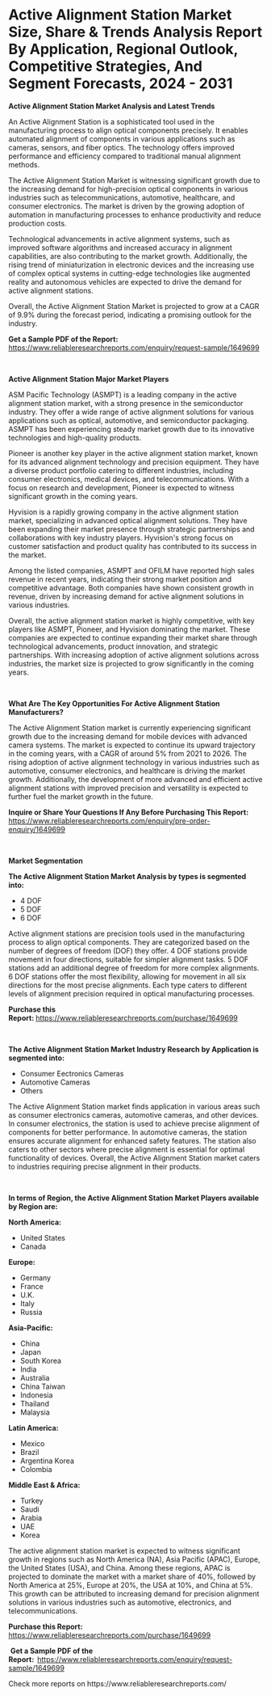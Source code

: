 <p><h1>Active Alignment Station Market Size, Share & Trends Analysis Report By Application, Regional Outlook, Competitive Strategies, And Segment Forecasts, 2024 - 2031</h1></p><p><strong>Active Alignment Station Market Analysis and Latest Trends</strong></p>
<p><p>An Active Alignment Station is a sophisticated tool used in the manufacturing process to align optical components precisely. It enables automated alignment of components in various applications such as cameras, sensors, and fiber optics. The technology offers improved performance and efficiency compared to traditional manual alignment methods.</p><p>The Active Alignment Station Market is witnessing significant growth due to the increasing demand for high-precision optical components in various industries such as telecommunications, automotive, healthcare, and consumer electronics. The market is driven by the growing adoption of automation in manufacturing processes to enhance productivity and reduce production costs.</p><p>Technological advancements in active alignment systems, such as improved software algorithms and increased accuracy in alignment capabilities, are also contributing to the market growth. Additionally, the rising trend of miniaturization in electronic devices and the increasing use of complex optical systems in cutting-edge technologies like augmented reality and autonomous vehicles are expected to drive the demand for active alignment stations.</p><p>Overall, the Active Alignment Station Market is projected to grow at a CAGR of 9.9% during the forecast period, indicating a promising outlook for the industry.</p></p>
<p><strong>Get a Sample PDF of the Report:&nbsp;</strong> <a href="https://www.reliableresearchreports.com/enquiry/request-sample/1649699">https://www.reliableresearchreports.com/enquiry/request-sample/1649699</a></p>
<p>&nbsp;</p>
<p><strong>Active Alignment Station Major Market Players</strong></p>
<p><p>ASM Pacific Technology (ASMPT) is a leading company in the active alignment station market, with a strong presence in the semiconductor industry. They offer a wide range of active alignment solutions for various applications such as optical, automotive, and semiconductor packaging. ASMPT has been experiencing steady market growth due to its innovative technologies and high-quality products.</p><p>Pioneer is another key player in the active alignment station market, known for its advanced alignment technology and precision equipment. They have a diverse product portfolio catering to different industries, including consumer electronics, medical devices, and telecommunications. With a focus on research and development, Pioneer is expected to witness significant growth in the coming years.</p><p>Hyvision is a rapidly growing company in the active alignment station market, specializing in advanced optical alignment solutions. They have been expanding their market presence through strategic partnerships and collaborations with key industry players. Hyvision's strong focus on customer satisfaction and product quality has contributed to its success in the market.</p><p>Among the listed companies, ASMPT and OFILM have reported high sales revenue in recent years, indicating their strong market position and competitive advantage. Both companies have shown consistent growth in revenue, driven by increasing demand for active alignment solutions in various industries.</p><p>Overall, the active alignment station market is highly competitive, with key players like ASMPT, Pioneer, and Hyvision dominating the market. These companies are expected to continue expanding their market share through technological advancements, product innovation, and strategic partnerships. With increasing adoption of active alignment solutions across industries, the market size is projected to grow significantly in the coming years.</p></p>
<p>&nbsp;</p>
<p><strong>What Are The Key Opportunities For Active Alignment Station Manufacturers?</strong></p>
<p><p>The Active Alignment Station market is currently experiencing significant growth due to the increasing demand for mobile devices with advanced camera systems. The market is expected to continue its upward trajectory in the coming years, with a CAGR of around 5% from 2021 to 2026. The rising adoption of active alignment technology in various industries such as automotive, consumer electronics, and healthcare is driving the market growth. Additionally, the development of more advanced and efficient active alignment stations with improved precision and versatility is expected to further fuel the market growth in the future.</p></p>
<p><strong>Inquire or Share Your Questions If Any Before Purchasing This Report:</strong> <a href="https://www.reliableresearchreports.com/enquiry/pre-order-enquiry/1649699">https://www.reliableresearchreports.com/enquiry/pre-order-enquiry/1649699</a></p>
<p>&nbsp;</p>
<p><strong>Market Segmentation</strong></p>
<p><strong>The Active Alignment Station Market Analysis by types is segmented into:</strong></p>
<p><ul><li>4 DOF</li><li>5 DOF</li><li>6 DOF</li></ul></p>
<p><p>Active alignment stations are precision tools used in the manufacturing process to align optical components. They are categorized based on the number of degrees of freedom (DOF) they offer. 4 DOF stations provide movement in four directions, suitable for simpler alignment tasks. 5 DOF stations add an additional degree of freedom for more complex alignments. 6 DOF stations offer the most flexibility, allowing for movement in all six directions for the most precise alignments. Each type caters to different levels of alignment precision required in optical manufacturing processes.</p></p>
<p><strong>Purchase this Report:&nbsp;</strong><a href="https://www.reliableresearchreports.com/purchase/1649699">https://www.reliableresearchreports.com/purchase/1649699</a></p>
<p>&nbsp;</p>
<p><strong>The Active Alignment Station Market Industry Research by Application is segmented into:</strong></p>
<p><ul><li>Consumer Eectronics Cameras</li><li>Automotive Cameras</li><li>Others</li></ul></p>
<p><p>The Active Alignment Station market finds application in various areas such as consumer electronics cameras, automotive cameras, and other devices. In consumer electronics, the station is used to achieve precise alignment of components for better performance. In automotive cameras, the station ensures accurate alignment for enhanced safety features. The station also caters to other sectors where precise alignment is essential for optimal functionality of devices. Overall, the Active Alignment Station market caters to industries requiring precise alignment in their products.</p></p>
<p>&nbsp;</p>
<p><strong>In terms of Region, the Active Alignment Station Market Players available by Region are:</strong></p>
<p>
    <p> <strong> North America: </strong>
        <ul>
            <li>United States</li>
            <li>Canada</li>
        </ul>
        </p> 
    <p> <strong> Europe: </strong>
        <ul>
            <li>Germany</li>
            <li>France</li>
            <li>U.K.</li>
            <li>Italy</li>
            <li>Russia</li>
        </ul>
        </p> 
    <p> <strong> Asia-Pacific: </strong>
        <ul>
            <li>China</li>
            <li>Japan</li>
            <li>South Korea</li>
            <li>India</li>
            <li>Australia</li>
            <li>China Taiwan</li>
            <li>Indonesia</li>
            <li>Thailand</li>
            <li>Malaysia</li>
        </ul>
        </p> 
    <p> <strong> Latin America: </strong>
        <ul>
            <li>Mexico</li>
            <li>Brazil</li>
            <li>Argentina Korea</li>
            <li>Colombia</li>
        </ul>
        </p> 
    <p> <strong> Middle East & Africa: </strong>
        <ul>
            <li>Turkey</li>
            <li>Saudi</li>
            <li>Arabia</li>
            <li>UAE</li>
            <li>Korea</li>
        </ul>
    </p>
    </p>
<p><p>The active alignment station market is expected to witness significant growth in regions such as North America (NA), Asia Pacific (APAC), Europe, the United States (USA), and China. Among these regions, APAC is projected to dominate the market with a market share of 40%, followed by North America at 25%, Europe at 20%, the USA at 10%, and China at 5%. This growth can be attributed to increasing demand for precision alignment solutions in various industries such as automotive, electronics, and telecommunications.</p></p>
<p><strong>Purchase this Report: </strong><a href="https://www.reliableresearchreports.com/purchase/1649699">https://www.reliableresearchreports.com/purchase/1649699</a></p>
<p>&nbsp;<strong>Get a Sample PDF of the Report:&nbsp;&nbsp;</strong><a href="https://www.reliableresearchreports.com/enquiry/request-sample/1649699">https://www.reliableresearchreports.com/enquiry/request-sample/1649699</a></p>
<p><strong></strong></p>
<p>Check more reports on https://www.reliableresearchreports.com/</p>
